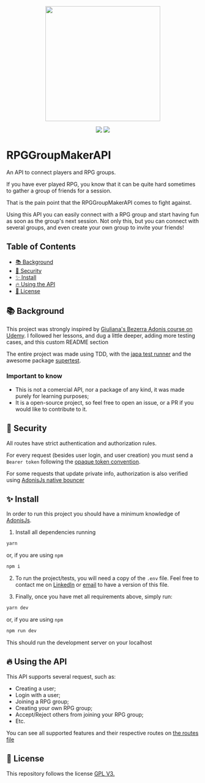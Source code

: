 <p align="center">
  <img width="300" height="300" src="https://user-images.githubusercontent.com/56000167/148627804-6176f65a-be5d-49a7-9ba1-fb5a6cfb9d32.png" />
</p>

<p align="center">
  <img src="https://img.shields.io/github/license/RicardoMorato/RPGTableMakerAPI.svg" />
  <img src="https://img.shields.io/badge/readme%20style-standard-brightgreen.svg?style=flat-square" />
</p>

# RPGGroupMakerAPI

An API to connect players and RPG groups.

If you have ever played RPG, you know that it can be quite hard sometimes to gather a group of friends for a session.

That is the pain point that the RPGGroupMakerAPI comes to fight against.

Using this API you can easily connect with a RPG group and start having fun as soon as the group's next session. Not only this, but you can connect with several groups, and even create your own group to invite your friends!

## Table of Contents

- [📚 Background](#background)
- [🔐 Security](#security)
- [✨ Install](#install)
- [🔥 Using the API](#using-the-api)
- [📝 License](#license)

## 📚 Background

This project was strongly inspired by [Giuliana's Bezerra Adonis course on Udemy](https://www.udemy.com/course/api-completa-com-adonisjs-5-typescript-e-tdd/). I followed her lessons, and dug a little deeper, adding more testing cases, and this custom README section

The entire project was made using TDD, with the [japa test runner](https://github.com/japa/core) and the awesome package [supertest](https://github.com/visionmedia/supertest).

### Important to know

- This is not a comercial API, nor a package of any kind, it was made purely for learning purposes;
- It is a open-source project, so feel free to open an issue, or a PR if you would like to contribute to it.

## 🔐 Security

All routes have strict authentication and authorization rules.

For every request (besides user login, and user creation) you must send a `Bearer token` following the [opaque token convention](https://medium.com/@piyumimdasanayaka/json-web-token-jwt-vs-opaque-token-984791a3e715).

For some requests that update private info, authorization is also verified using [AdonisJs native bouncer](https://docs.adonisjs.com/guides/authorization)

## ✨ Install

In order to run this project you should have a minimum knowledge of [AdonisJs](https://adonisjs.com/).

1. Install all dependencies running

```zsh
yarn
```

or, if you are using `npm`

```zsh
npm i
```

2. To run the project/tests, you will need a copy of the `.env` file. Feel free to contact me on [LinkedIn](https://www.linkedin.com/in/ricardo-morato-673576108/) or [email](mailto:ricardomoratodev@gmail.com) to have a version of this file.

3. Finally, once you have met all requirements above, simply run:

```zsh
yarn dev
```

or, if you are using `npm`

```zsh
npm run dev
```

This should run the development server on your localhost

## 🔥 Using the API

This API supports several request, such as:

- Creating a user;
- Login with a user;
- Joining a RPG group;
- Creating your own RPG group;
- Accept/Reject others from joining your RPG group;
- Etc.

You can see all supported features and their respective routes on [the routes file](https://github.com/RicardoMorato/RPGTableMakerAPI/blob/main/start/routes.ts)

## 📝 License

This repository follows the license [GPL V3.](LICENSE)
